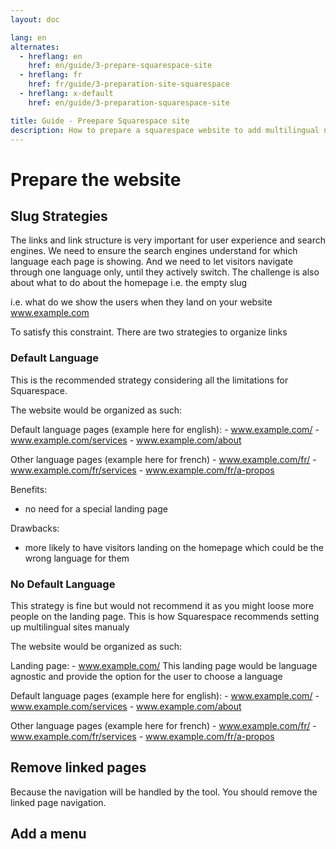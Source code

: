 ```yaml
---
layout: doc

lang: en
alternates:
  - hreflang: en
    href: en/guide/3-prepare-squarespace-site
  - hreflang: fr
    href: fr/guide/3-preparation-site-squarespace
  - hreflang: x-default
    href: en/guide/3-preparation-squarespace-site

title: Guide - Preepare Squarespace site
description: How to prepare a squarespace website to add multilingual navigation
---
```


# Prepare the website

## Slug Strategies

The links and link structure is very important for user experience and search engines.
We need to ensure the search engines understand for which language each page is showing.
And we need to let visitors navigate through one language only, until they actively switch.
The challenge is also about what to do about the homepage i.e. the empty slug

 i.e. what do we show the users when they land on your website www.example.com

To satisfy this constraint. There are two strategies to organize links

### Default Language

This is the recommended strategy considering all the limitations for Squarespace.

The website would be organized as such:

Default language pages (example here for english):
    - www.example.com/
    - www.example.com/services
    - www.example.com/about

Other language pages (example here for french)
    - www.example.com/fr/
    - www.example.com/fr/services
    - www.example.com/fr/a-propos


Benefits:
- no need for a special landing page


Drawbacks:
- more likely to have visitors landing on the homepage which could be the wrong language for them




### No Default Language


This strategy is fine but would not recommend it as you might loose more people on the landing page.
This is how Squarespace recommends setting up multilingual sites manualy

The website would be organized as such:

Landing page:
    - www.example.com/
This landing page would be language agnostic and provide the option for the user to choose a language

Default language pages (example here for english):
    - www.example.com/
    - www.example.com/services
    - www.example.com/about

Other language pages (example here for french)
    - www.example.com/fr/
    - www.example.com/fr/services
    - www.example.com/fr/a-propos






## Remove linked pages

Because the navigation will be handled by the tool. You should remove the linked page navigation.


## Add a menu



